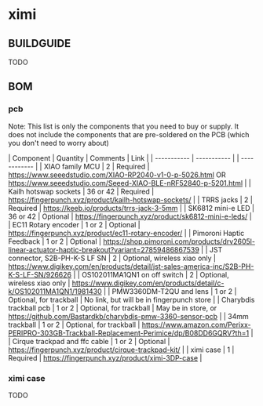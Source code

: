 # ximi

## BUILDGUIDE

TODO

## BOM

### pcb

Note: This list is only the components that you need to buy or supply. It does not include the components that are pre-soldered on the PCB (which you don't need to worry about)

| Component   | Quantity    | Comments | Link |
| ----------- | ----------- | | ------------ |
| XIAO family MCU | 2           | Required | https://www.seeedstudio.com/XIAO-RP2040-v1-0-p-5026.html OR https://www.seeedstudio.com/Seeed-XIAO-BLE-nRF52840-p-5201.html |
| Kailh hotswap sockets | 36 or 42 | Required | https://fingerpunch.xyz/product/kailh-hotswap-sockets/ |
| TRRS jacks | 2 | Required | https://keeb.io/products/trrs-jack-3-5mm |
| SK6812 mini-e LED | 36 or 42       | Optional | https://fingerpunch.xyz/product/sk6812-mini-e-leds/ |
| EC11 Rotary encoder | 1 or 2       | Optional | https://fingerpunch.xyz/product/ec11-rotary-encoder/ |
| Pimoroni Haptic Feedback | 1 or 2 | Optional | https://shop.pimoroni.com/products/drv2605l-linear-actuator-haptic-breakout?variant=27859486867539 |
| JST connector, S2B-PH-K-S LF SN | 2 | Optional, wireless xiao only | https://www.digikey.com/en/products/detail/jst-sales-america-inc/S2B-PH-K-S-LF-SN/926626 |
| OS102011MA1QN1 on off switch | 2 | Optional, wireless xiao only | https://www.digikey.com/en/products/detail/c-k/OS102011MA1QN1/1981430 |
| PMW3360DM-T2QU and lens | 1 or 2 | Optional, for trackball | No link, but will be in fingerpunch store |
| Charybdis trackball pcb | 1 or 2 | Optional, for trackball | May be in store, or https://github.com/Bastardkb/charybdis-pmw-3360-sensor-pcb |
| 34mm trackball | 1 or 2 | Optional, for trackball | https://www.amazon.com/Perixx-PERIPRO-303GB-Trackball-Replacement-Perimice/dp/B08DD6GQRV?th=1 |
| Cirque trackpad and ffc cable | 1 or 2 | Optional | https://fingerpunch.xyz/product/cirque-trackpad-kit/ |
| ximi case | 1 | Required | https://fingerpunch.xyz/product/ximi-3DP-case |


### ximi case

TODO